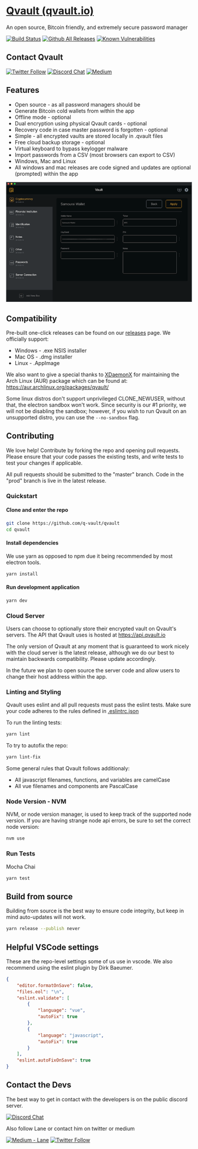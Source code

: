 # [Qvault (qvault.io)](https://qvault.io)

An open source, Bitcoin friendly, and extremely secure password manager

[![Build Status](https://img.shields.io/travis/q-vault/qvault/master.svg?logo=travis&label=Build)](https://travis-ci.org/Q-Vault/qvault)
[![Github All Releases](https://img.shields.io/github/downloads/q-vault/qvault/total.svg?logo=github&label=Total%20Downloads)](https://github.com/Q-Vault/qvault/releases)
[![Known Vulnerabilities](https://img.shields.io/snyk/vulnerabilities/github/q-vault/qvault.svg?logo=snyk&label=Known%20Vulnerabilities)](https://snyk.io/test/github/q-vault/qvault)

## Contact Qvault

[![Twitter Follow](https://img.shields.io/twitter/follow/q_vault.svg?label=Follow%20Qvault&style=social)](https://twitter.com/intent/follow?screen_name=q_vault)
[![Discord Chat](https://img.shields.io/badge/Discord-Chat-blue.svg?logo=discord&logoColor=white)](https://discord.gg/EEkFwbv)
[![Medium](https://img.shields.io/badge/Medium-Publication-blueviolet.svg?logo=medium)](https://medium.com/qvault)

## Features

* Open source - as all password managers should be
* Generate Bitcoin cold wallets from within the app
* Offline mode - optional
* Dual encryption using physical Qvault cards - optional
* Recovery code in case master password is forgotten - optional
* Simple - all encrypted vaults are stored locally in .qvault files
* Free cloud backup storage - optional
* Virtual keyboard to bypass keylogger malware
* Import passwords from a CSV (most browsers can export to CSV)
* Windows, Mac and Linux
* All windows and mac releases are code signed and updates are optional (prompted) within the app

<p align="center">
    <img src="doc_resources/crypto.png" alt="cryptocurrency bitcoin password manager">
</p>

## Compatibility

Pre-built one-click releases can be found on our [releases](https://github.com/Q-Vault/qvault/releases) page. We officially support:

* Windows - .exe NSIS installer
* Mac OS - .dmg installer
* Linux - .AppImage

We also want to give a special thanks to [XDaemonX](https://github.com/XdaemonX) for maintaining the Arch Linux (AUR) package which can be found at: https://aur.archlinux.org/packages/qvault/

Some linux distros don't support unprivileged CLONE_NEWUSER, without that, the electron
sandbox won't work. Since security is our #1 priority, we will not be disabling the sandbox; however, if you wish to
run Qvault on an unsupported distro, you can use the `--no-sandbox` flag.

## Contributing

We love help! Contribute by forking the repo and opening pull requests. Please ensure that your code passes the existing tests, and write tests to test your changes if applicable.

All pull requests should be submitted to the "master" branch. Code in the "prod" branch is live in the latest release.

### Quickstart

#### Clone and enter the repo

```bash
git clone https://github.com/q-vault/qvault
cd qvault
```

#### Install dependencies

We use yarn as opposed to npm due it being recommended by most electron tools.

```bash
yarn install
```

#### Run development application

```bash
yarn dev
```

### Cloud Server

Users can choose to optionally store their encrypted vault on Qvault's servers. The API that Qvault uses is hosted at https://api.qvault.io

The only version of Qvault at any moment that is guaranteed to work nicely with the cloud server is the latest release,
although we do our best to maintain backwards compatibility. Please update accordingly.

In the future we plan to open source the server code and allow users to change their host address within the app.

### Linting and Styling

Qvault uses eslint and all pull requests must pass the eslint tests. Make sure your code adheres to the rules defined in [.eslintrc.json](.eslintrc.json)

To run the linting tests:

```bash
yarn lint
```

To try to autofix the repo:

```bash
yarn lint-fix
```

Some general rules that Qvault follows additionaly:

* All javascript filenames, functions, and variables are camelCase
* All vue filenames and components are PascalCase

### Node Version - NVM

NVM, or node version manager, is used to keep track of the supported node version. If you are having strange node api errors, be
sure to set the correct node version:

```bash
nvm use
```

### Run Tests

Mocha Chai

```bash
yarn test
```

## Build from source

Building from source is the best way to ensure code integrity, but keep in mind auto-updates will not work.

```bash
yarn release --publish never
```

## Helpful VSCode settings

These are the repo-level settings some of us use in vscode. We also recommend using the eslint plugin by Dirk Baeumer.

```json
{
    "editor.formatOnSave": false,
    "files.eol": "\n",
    "eslint.validate": [
        {
            "language": "vue",
            "autoFix": true
        },
        {
            "language": "javascript",
            "autoFix": true
        }
    ],
    "eslint.autoFixOnSave": true
}
```

## Contact the Devs

The best way to get in contact with the developers is on the public discord server.

[![Discord Chat](https://img.shields.io/badge/Discord-Chat-blue.svg?logo=discord&logoColor=white)](https://discord.gg/EEkFwbv)

Also follow Lane or contact him on twitter or medium

[![Medium - Lane](https://img.shields.io/badge/Medium-Publication-blueviolet.svg?logo=medium)](https://medium.com/@lane.c.wagner)
[![Twitter Follow](https://img.shields.io/twitter/follow/wagslane.svg?label=Follow%20Lane&style=social)](https://twitter.com/intent/follow?screen_name=wagslane)
